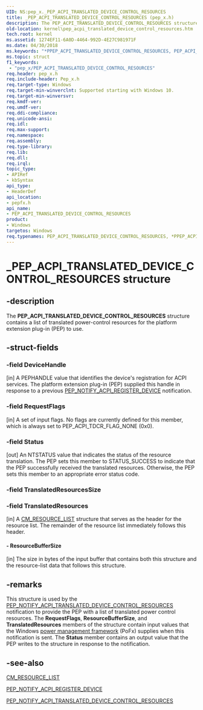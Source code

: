 ```yaml
---
UID: NS:pep_x._PEP_ACPI_TRANSLATED_DEVICE_CONTROL_RESOURCES
title: _PEP_ACPI_TRANSLATED_DEVICE_CONTROL_RESOURCES (pep_x.h)
description: The PEP_ACPI_TRANSLATED_DEVICE_CONTROL_RESOURCES structure contains a list of translated power-control resources for the platform extension plug-in (PEP) to use.
old-location: kernel\pep_acpi_translated_device_control_resources.htm
tech.root: kernel
ms.assetid: 1274EF11-6A0D-4464-992D-4E27C981971F
ms.date: 04/30/2018
ms.keywords: "*PPEP_ACPI_TRANSLATED_DEVICE_CONTROL_RESOURCES, PEP_ACPI_TRANSLATED_DEVICE_CONTROL_RESOURCES, PEP_ACPI_TRANSLATED_DEVICE_CONTROL_RESOURCES structure [Kernel-Mode Driver Architecture], _PEP_ACPI_TRANSLATED_DEVICE_CONTROL_RESOURCES, kernel.pep_acpi_translated_device_control_resources, pepfx/PEP_ACPI_TRANSLATED_DEVICE_CONTROL_RESOURCES"
ms.topic: struct
f1_keywords:
 - "pep_x/PEP_ACPI_TRANSLATED_DEVICE_CONTROL_RESOURCES"
req.header: pep_x.h
req.include-header: Pep_x.h
req.target-type: Windows
req.target-min-winverclnt: Supported starting with Windows 10.
req.target-min-winversvr: 
req.kmdf-ver: 
req.umdf-ver: 
req.ddi-compliance: 
req.unicode-ansi: 
req.idl: 
req.max-support: 
req.namespace: 
req.assembly: 
req.type-library: 
req.lib: 
req.dll: 
req.irql: 
topic_type:
- APIRef
- kbSyntax
api_type:
- HeaderDef
api_location:
- pepfx.h
api_name:
- PEP_ACPI_TRANSLATED_DEVICE_CONTROL_RESOURCES
product:
- Windows
targetos: Windows
req.typenames: PEP_ACPI_TRANSLATED_DEVICE_CONTROL_RESOURCES, *PPEP_ACPI_TRANSLATED_DEVICE_CONTROL_RESOURCES
---
```


# _PEP_ACPI_TRANSLATED_DEVICE_CONTROL_RESOURCES structure


## -description


The <b>PEP_ACPI_TRANSLATED_DEVICE_CONTROL_RESOURCES</b> structure contains a list of translated power-control resources for the platform extension plug-in (PEP) to use.


## -struct-fields




### -field DeviceHandle

[in] A PEPHANDLE value that identifies the device's registration for ACPI services. The platform extension plug-in (PEP) supplied this handle in response to a previous <a href="https://docs.microsoft.com/windows-hardware/drivers/ddi/content/pepfx/ns-pepfx-_pep_acpi_register_device">PEP_NOTIFY_ACPI_REGISTER_DEVICE</a> notification.


### -field RequestFlags

[in] A set of input flags. No flags are currently defined for this member, which is always set to PEP_ACPI_TDCR_FLAG_NONE (0x0).


### -field Status

[out] An NTSTATUS value that indicates the status of the resource translation. The PEP sets this member to STATUS_SUCCESS to indicate that the PEP successfully received the translated resources. Otherwise, the PEP sets this member to an appropriate error status code.


### -field TranslatedResourcesSize

 


### -field TranslatedResources

[in] A <a href="https://docs.microsoft.com/windows-hardware/drivers/ddi/content/wdm/ns-wdm-_cm_resource_list">CM_RESOURCE_LIST</a> structure that serves as the header for the resource list. The remainder of the resource list immediately follows this header.


#### - ResourceBufferSize

[in] The size in bytes of the input buffer that contains both this structure and the resource-list data that follows this structure.


## -remarks



This structure is used by the <a href="https://docs.microsoft.com/windows-hardware/drivers/ddi/content/pepfx/ns-pepfx-_pep_acpi_translated_device_control_resources">PEP_NOTIFY_ACPI_TRANSLATED_DEVICE_CONTROL_RESOURCES</a> notification to provide the PEP with a list of translated power control resources. The <b>RequestFlags</b>, <b>ResourceBufferSize</b>, and <b>TranslatedResources</b> members of the structure contain input values that the Windows <a href="https://docs.microsoft.com/windows-hardware/drivers/ddi/content/index">power management framework</a> (PoFx) supplies when this notification is sent. The <b>Status</b> member contains an output value that the PEP writes to the structure in response to the notification.




## -see-also




<a href="https://docs.microsoft.com/windows-hardware/drivers/ddi/content/wdm/ns-wdm-_cm_resource_list">CM_RESOURCE_LIST</a>



<a href="https://docs.microsoft.com/windows-hardware/drivers/ddi/content/pepfx/ns-pepfx-_pep_acpi_register_device">PEP_NOTIFY_ACPI_REGISTER_DEVICE</a>



<a href="https://docs.microsoft.com/windows-hardware/drivers/ddi/content/pepfx/ns-pepfx-_pep_acpi_translated_device_control_resources">PEP_NOTIFY_ACPI_TRANSLATED_DEVICE_CONTROL_RESOURCES</a>
 

 

